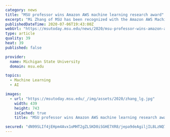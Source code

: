 ```yaml
---
category: news
title: "MSU professor wins Amazon AWS machine learning research award"
excerpt: "Mi Zhang of MSU has been recognized with the Amazon AWS Machine Learning Research Award for his work on Automated Machine Learning. This is MSU’s first AWS Machine Learning Research Award."
publishedDateTime: 2020-07-06T19:43:00Z
webUrl: "https://msutoday.msu.edu/news/2020/msu-professor-wins-amazon-aws-machine-learning-research-award/"
type: article
quality: 39
heat: 39
published: false

provider:
  name: Michigan State University
  domain: msu.edu

topics:
  - Machine Learning
  - AI

images:
  - url: "https://msutoday.msu.edu/_/img/assets/2020/zhang_lg.jpg"
    width: 439
    height: 743
    isCached: true
    title: "MSU professor wins Amazon AWS machine learning research award"

secured: "dN99SLIf4jEHpm4Avx1oMHT2gZLSKD0iSGHE7XR8/jepa9deAgiljIL8LzNQ7AypkcRj0n/VJsgvKmR6EcHUzYJfwQhl+7/WGFGzx/JSh6SSTpFLTdBIt2jhMK9FjbLElEn222LjA6xSbY7hjcqOaggnmQohHhsIbOTQP4RqTNulrlDE9uJeG90ePfdhjY+E8N0BQZlHgXCuu4FasXkexf7ymw8O0vdTILtLWZWM2UHs+/vAYwKu+wURzPu0nLW8RVdPHO62ZJjwLbo05Ej4MfixXcHT9QnKjnSwrz6HGh48i2lwHHstI0uJOPlEPvqgdTjGH6PAF8WgYgY0If6u6w==;kR8agkDz3GKCCVOEEHpltQ=="
---
```


